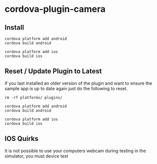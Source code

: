 cordova-plugin-camera
=======================


## Install
```
cordova platform add android
cordova build android

cordova platform add ios
cordova build ios
```

## Reset / Update Plugin to Latest

If you last installed an older version of the plugin and want to ensure the sample app is up to date again just do the following to reset.

```
rm -rf platforms/ plugins/

cordova platform add android
cordova build android

cordova platform add ios
cordova build ios
```

## IOS Quirks

It is not possible to use your computers webcam during testing in the simulator, you must device test
